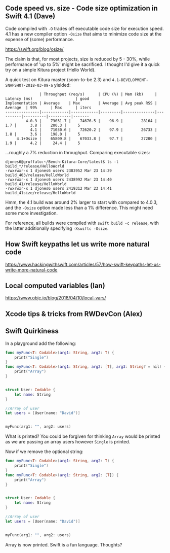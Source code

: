 
## Code speed vs. size - Code size optimization in Swift 4.1 (Dave)

Code compiled with `-O` trades off executable code size for execution speed.  4.1 has a new compiler option `-Osize` that aims to minimize code size at the expense of (some) performance.

https://swift.org/blog/osize/

The claim is that, for most projects, size is reduced by 5 - 30%, while performance of 'up to 5%' might be sacrificed. I thought I'd give it a quick try on a simple Kitura project (Hello World).

A quick test on Kitura master (soon-to-be 2.3) and `4.1-DEVELOPMENT-SNAPSHOT-2018-03-09-a` yielded:
```
               | Throughput (req/s)      | CPU (%) | Mem (kb)     | Latency (ms)                   | good
Implementation | Average    | Max        | Average | Avg peak RSS | Average  | 99%      | Max      | iters
---------------|------------|------------|---------|--------------|----------|----------|----------|-------
         4.0.3 |    73031.7 |    74676.5 |    96.9 |        28164 |      1.7 |      3.8 |    200.3 |     5
           4.1 |    71030.6 |    72620.2 |    97.9 |        26733 |      1.8 |      3.6 |    198.0 |     5
     4.1+Osize |    65809.8 |    67033.8 |    97.7 |        27200 |      1.9 |      4.2 |     24.4 |     5
```
...roughly a 7% reduction in throughput.  Comparing executable sizes:
```
djones6@gruffalo:~/Bench-Kitura-Core/latest$ ls -l build_*/release/HelloWorld
-rwxrwxr-x 1 djones6 users 2383952 Mar 23 14:39 build_403/release/HelloWorld
-rwxrwxr-x 1 djones6 users 2438992 Mar 23 14:40 build_41/release/HelloWorld
-rwxrwxr-x 1 djones6 users 2419312 Mar 23 14:41 build_41size/release/HelloWorld
```
Hmm, the 4.1 build was around 2% larger to start with compared to 4.0.3, and the `-Osize` option made less than a 1% difference. This might need some more investigation.

For reference, all builds were compiled with `swift build -c release`, with the latter additionally specifying `-Xswiftc -Osize`.

## How Swift keypaths let us write more natural code
https://www.hackingwithswift.com/articles/57/how-swift-keypaths-let-us-write-more-natural-code

## Local computed variables (Ian)

https://www.objc.io/blog/2018/04/10/local-vars/

## Xcode tips & tricks from RWDevCon (Alex)

## Swift Quirkiness

In a playground add the following: 
```swift
func myFunc<T: Codable>(arg1: String, arg2: T) {
    print("Single")
}
func myFunc<T: Codable>(arg1: String, arg2: [T], arg3: String? = nil) {
    print("Array")
}


struct User: Codable {
    let name: String
}

//Array of user
let users = [User(name: "David")]


myFunc(arg1: "", arg2: users)
```
What is printed? You could be forgiven for thinking `Array` would be printed as we are passing an array users however `Single` is printed. 

Now if we remove the optional string: 
```swift
func myFunc<T: Codable>(arg1: String, arg2: T) {
    print("Single")
}
func myFunc<T: Codable>(arg1: String, arg2: [T]) {
    print("Array")
}


struct User: Codable {
    let name: String
}

//Array of user
let users = [User(name: "David")]


myFunc(arg1: "", arg2: users)
```
Array is now printed. Swift is a fun language. Thoughts?
